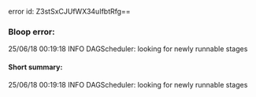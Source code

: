 error id: Z3stSxCJUfWX34uIfbtRfg==
### Bloop error:

25/06/18 00:19:18 INFO DAGScheduler: looking for newly runnable stages
#### Short summary: 

25/06/18 00:19:18 INFO DAGScheduler: looking for newly runnable stages